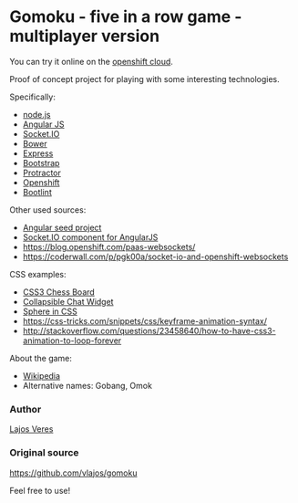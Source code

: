 # Gomoku - five in a row game - multiplayer version

You can try it online on the [openshift cloud](http://gomoku-lajosveres.rhcloud.com/).

Proof of concept project for playing with some interesting technologies.

Specifically:

 * [node.js](https://nodejs.org/en/)
 * [Angular JS](https://angularjs.org/)
 * [Socket.IO](http://socket.io/)
 * [Bower](http://bower.io)
 * [Express](http://expressjs.com/)
 * [Bootstrap](http://getbootstrap.com/)
 * [Protractor](https://angular.github.io/protractor/#/)
 * [Openshift](https://www.openshift.com/)
 * [Bootlint](https://github.com/twbs/bootlint)

Other used sources:
 * [Angular seed project](https://github.com/angular/angular-seed)
 * [Socket.IO component for AngularJS](https://github.com/btford/angular-socket-io)
 * https://blog.openshift.com/paas-websockets/
 * https://coderwall.com/p/pgk00a/socket-io-and-openshift-websockets

CSS examples:
 * [CSS3 Chess Board](http://designindevelopment.com/css/css3-chess-board/)
 * [Collapsible Chat Widget](http://bootsnipp.com/snippets/featured/collapsible-chat-widget)
 * [Sphere in CSS](http://www.cssnewbie.com/making-a-sphere-in-css/)
 * https://css-tricks.com/snippets/css/keyframe-animation-syntax/
 * http://stackoverflow.com/questions/23458640/how-to-have-css3-animation-to-loop-forever

About the game:
 * [Wikipedia](https://en.wikipedia.org/wiki/Gomoku)
 * Alternative names: Gobang, Omok

### Author

[Lajos Veres](http://lajosveres.com/)

### Original source

https://github.com/vlajos/gomoku

Feel free to use!
